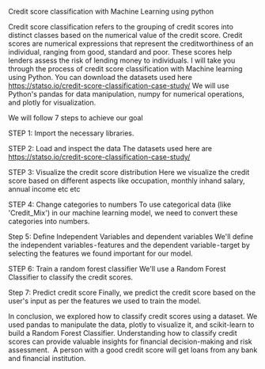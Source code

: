 Credit score classification with Machine Learning using python

Credit score classification refers to the grouping of credit scores into distinct classes based on the numerical value of the credit score. Credit scores are numerical expressions that represent the creditworthiness of an individual, ranging from good, standard and poor. These scores help lenders assess the risk of lending money to individuals.
I will take you through the process of credit score classification with Machine learning using Python. 
You can download the datasets used here https://statso.io/credit-score-classification-case-study/
We will use Python's pandas for data manipulation, numpy for numerical operations, and plotly for visualization.

We will follow 7 steps to achieve our goal

STEP 1: Import the necessary libraries.

STEP 2: Load and inspect the data
The datasets used here are https://statso.io/credit-score-classification-case-study/

STEP 3: Visualize the credit score distribution
Here we visualize the credit score based on different aspects like occupation, monthly inhand salary, annual income etc etc

STEP 4: Change categories to numbers
To use categorical data (like 'Credit_Mix') in our machine learning model, we need to convert these categories into numbers.

Step 5: Define Independent Variables and dependent variables
We'll define the independent variables - features and the dependent variable - target by selecting the features we found important for our model.

STEP 6: Train a random forest classifier
We'll use a Random Forest Classifier to classify the credit scores.

Step 7: Predict credit score
Finally, we predict the credit score based on the user's input as per the features we used to train the model.

In conclusion, we explored how to classify credit scores using a dataset. We used pandas to manipulate the data, plotly to visualize it, and scikit-learn to build a Random Forest Classifier. Understanding how to classify credit scores can provide valuable insights for financial decision-making and risk assessment. 
A person with a good credit score will get loans from any bank and financial institution.
